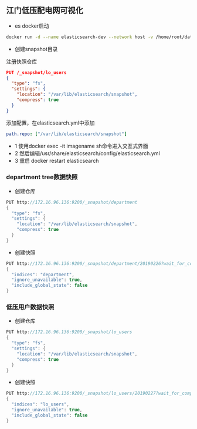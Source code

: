 ## 江门低压配电网可视化
+ es docker启动
```bash
docker run -d --name elasticsearch-dev --network host -v /home/root/data/elasticsearch:/var/lib/elasticsearch -v /home/root/logs/elasticsearch:/var/log/elasticsearch -e "discovery.type=single-node" -e "path.repo=['/var/lib/elasticsearch/snapshot']" elasticsearch:5
```

+ 创建snapshot目录

注册快照仓库
```json
PUT /_snapshot/lo_users
{
  "type": "fs",
  "settings": {
    "location": "/var/lib/elasticsearch/snapshot",
    "compress": true
  }
}
```

添加配置，在elasticsearch.yml中添加
```yml
path.repo: ["/var/lib/elasticsearch/snapshot"]
```
+ 1 使用docker exec -it imagename sh命令进入交互式界面
+ 2 然后编辑/usr/share/elasticsearch/config/elasticsearch.yml
+ 3 重启 docker restart elasticsearch


### department tree数据快照
+ 创建仓库
```java
PUT http://172.16.96.136:9200/_snapshot/department
{
  "type": "fs",
  "settings": {
    "location": "/var/lib/elasticsearch/snapshot",
    "compress": true
  }
}
```

+ 创建快照
```java
PUT http://172.16.96.136:9200/_snapshot/department/20190226?wait_for_completion=true
{
  "indices": "department",
  "ignore_unavailable": true,
  "include_global_state": false
}
```

### 低压用户数据快照
+ 创建仓库
```java
PUT http://172.16.96.136:9200/_snapshot/lo_users
{
  "type": "fs",
  "settings": {
    "location": "/var/lib/elasticsearch/snapshot",
    "compress": true
  }
}
```

+ 创建快照
```java
PUT http://172.16.96.136:9200/_snapshot/lo_users/20190227?wait_for_completion=true
{
  "indices": "lo_users",
  "ignore_unavailable": true,
  "include_global_state": false
}
```
